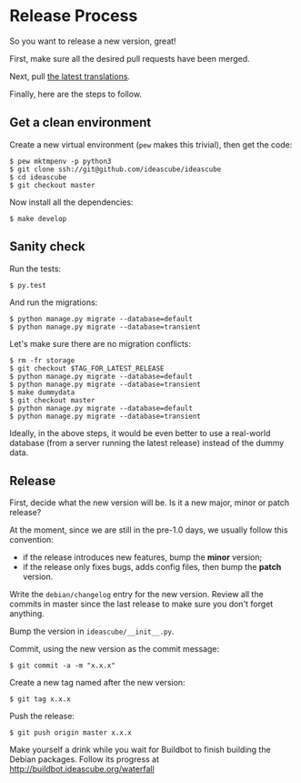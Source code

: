 # Release Process

So you want to release a new version, great!

First, make sure all the desired pull requests have been merged.

Next, pull [the latest translations](i18n.md).

Finally, here are the steps to follow.

## Get a clean environment

Create a new virtual environment (`pew` makes this trivial), then get the code:

    $ pew mktmpenv -p python3
    $ git clone ssh://git@github.com/ideascube/ideascube
    $ cd ideascube
    $ git checkout master

Now install all the dependencies:

    $ make develop

## Sanity check

Run the tests:

    $ py.test

And run the migrations:

    $ python manage.py migrate --database=default
    $ python manage.py migrate --database=transient

Let's make sure there are no migration conflicts:

    $ rm -fr storage
    $ git checkout $TAG_FOR_LATEST_RELEASE
    $ python manage.py migrate --database=default
    $ python manage.py migrate --database=transient
    $ make dummydata
    $ git checkout master
    $ python manage.py migrate --database=default
    $ python manage.py migrate --database=transient

Ideally, in the above steps, it would be even better to use a real-world
database (from a server running the latest release) instead of the dummy data.

## Release

First, decide what the new version will be. Is it a new major, minor or patch
release?

At the moment, since we are still in the pre-1.0 days, we usually follow this
convention:

* if the release introduces new features, bump the **minor** version;
* if the release only fixes bugs, adds config files, then bump the **patch**
    version.

Write the `debian/changelog` entry for the new version. Review all the commits
in master since the last release to make sure you don't forget anything.

Bump the version in `ideascube/__init__.py`.

Commit, using the new version as the commit message:

    $ git commit -a -m "x.x.x"

Create a new tag named after the new version:

    $ git tag x.x.x

Push the release:

    $ git push origin master x.x.x

Make yourself a drink while you wait for Buildbot to finish building the Debian
packages. Follow its progress at http://buildbot.ideascube.org/waterfall
